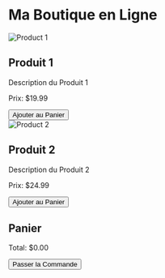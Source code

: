 <!DOCTYPE html>
<html lang="en">
<head>
    <meta charset="UTF-8">
    <meta name="viewport" content="width=device-width, initial-scale=1.0">
    <title>Ma Boutique en Ligne</title>
    <link rel="stylesheet" href="styles.css">
</head>
<body>
    <div class="container">
        <h1>Ma Boutique en Ligne</h1>
        <div class="products">
            <div class="product">
                <img src="product1.jpg" alt="Product 1">
                <h2>Produit 1</h2>
                <p>Description du Produit 1</p>
                <p>Prix: $19.99</p>
                <button class="add-to-cart" data-name="Produit 1" data-price="19.99">Ajouter au Panier</button>
            </div>
            <div class="product">
                <img src="product2.jpg" alt="Product 2">
                <h2>Produit 2</h2>
                <p>Description du Produit 2</p>
                <p>Prix: $24.99</p>
                <button class="add-to-cart" data-name="Produit 2" data-price="24.99">Ajouter au Panier</button>
            </div>
        </div>
        <div class="cart">
            <h2>Panier</h2>
            <ul class="cart-items"></ul>
            <p class="total">Total: $<span>0.00</span></p>
            <button class="checkout">Passer la Commande</button>
        </div>
    </div>
    <script src="script.js"></script>
</body>
</html>
